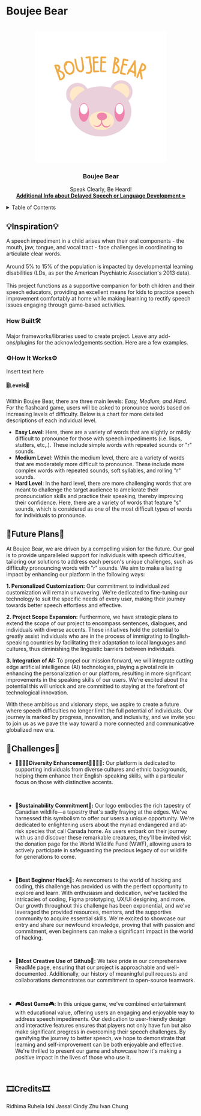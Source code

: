 # Boujee Bear

<!-- LOGO -->
<br />
<div align="center">
  <a href="">
    <img src="boujee2.png" alt="Logo" width="350" height="350">
  </a>

  <h3 align="center">Boujee Bear</h3>

  <p align="center">
    Speak Clearly, Be Heard!
    <br />
    <a href="https://kidshealth.org/en/parents/not-talk.html"><strong>Additional Info about Delayed Speech or Language Development »</strong></a>
    <br />
  </p>
</div>


<!-- TABLE OF CONTENTS -->
<details>
  <summary>Table of Contents</summary>
  <ol>
    <li>
      <a href="#inspiration">Inspiration</a>
      <ul>
        <li><a href="#how-built">How We Built It</a></li>
      </ul>
    </li>
    <li>
      <a href="#how-it-works">How it works</a>
      <ul>
        <li><a href="#levels">Levels</a></li>
      </ul>
    </li>
    <li><a href="#future-plans">What's next for Boujee Bear</a></li>
    <li><a href="#challenges">Challenges</a></li>
    <li><a href="#credits">Credits</a></li>
  </ol>
</details>


<!-- Inspiration -->
## 💡Inspiration💡
A speech impediment in a child arises when their oral components - the mouth, jaw, tongue, and vocal tract - face challenges in coordinating to articulate clear words.
<br>
<br>
Around 5% to 15% of the population is impacted by developmental learning disabilities (LDs, as per the American Psychiatric Association's 2013 data).
<br>
<br>
This project functions as a supportive companion for both children and their speech educators, providing an excellent means for kids to practice speech improvement comfortably at home while making learning to rectify speech issues engaging through game-based activities.



<!-- Built with -->
### How Built🛠️

Major frameworks/libraries used to create project. Leave any add-ons/plugins for the acknowledgements section. Here are a few examples.

<!-- Getting Started -->
### ⚙️How It Works⚙️

Insert text here

#### 🎚️Levels🎚️

Within Boujee Bear, there are three main levels: _Easy, Medium, and Hard_. For the flashcard game, users will be asked to pronounce words based on increasing levels of difficulty. Below is a chart for more detailed descriptions of each individual level.
- **Easy Level**: Here, there are a variety of words that are slightly or mildly difficult to pronounce for those with speech impediments (i.e. lisps, stutters, etc,.). These include simple words with repeated sounds or "r" sounds.
- **Medium Level**:  Within the medium level, there are a variety of words that are moderately more difficult to pronounce. These include more complex words with repeated sounds, soft syllables, and rolling "r" sounds.
- **Hard Level**: In the hard level, there are more challenging words that are meant to challenge the target audience to ameliorate their pronounciation skills and practice their speaking, thereby improving their confidence. Here, there are a variety of words that feature "s" sounds, which is considered as one of the most difficult types of words for individuals to pronounce. 

## 👀Future Plans👀

At Boujee Bear, we are driven by a compelling vision for the future. Our goal is to provide unparalleled support for individuals with speech difficulties, tailoring our solutions to address each person's unique challenges, such as difficulty pronouncing words with "r" sounds. We aim to make a lasting impact by enhancing our platform in the following ways:

**1. Personalized Customization:** Our commitment to individualized customization will remain unwavering. We're dedicated to fine-tuning our technology to suit the specific needs of every user, making their journey towards better speech effortless and effective.

**2. Project Scope Expansion:** Furthermore, we have strategic plans to extend the scope of our project to encompass sentences, dialogues, and individuals with diverse accents. These initiatives hold the potential to greatly assist individuals who are in the process of immigrating to English-speaking countries by facilitating their adaptation to local languages and cultures, thus diminishing the linguistic barriers between individuals.

**3. Integration of AI:** To propel our mission forward, we will integrate cutting edge artificial intelligence (AI) technologies, playing a pivotal role in enhancing the personalization or our platform, resulting in more significant improvements in the speaking skills of our users. We're excited about the potential this will unlock and are committed to staying at the forefront of technological innovation.

With these ambitious and visionary steps, we aspire to create a future where speech difficulties no longer limit the full potential of individuals. Our journey is marked by progress, innovation, and inclusivity, and we invite you to join us as we pave the way toward a more connected and communicative globalized new era. 

## 💪Challenges💪

- **🫱🏽‍🫲🏻Diversity Enhancement🫱🏽‍🫲🏻:** Our platform is dedicated to supporting individuals from diverse cultures and ethnic backgrounds, helping them enhance their English-speaking skills, with a particular focus on those with distinctive accents.

<br>

- **🌱Sustainability Commitment🌱:** Our logo embodies the rich tapestry of Canadian wildlife—a tapestry that's sadly fraying at the edges. We've harnessed this symbolism to offer our users a unique opportunity. We're dedicated to enlightening users about the myriad endangered and at-risk species that call Canada home. As users embark on their journey with us and discover these remarkable creatures, they'll be invited visit the donation page for the World Wildlife Fund (WWF), allowing users to actively participate in safeguarding the precious legacy of our wildlife for generations to come.

<br>

- **👶Best Beginner Hack👶:** As newcomers to the world of hacking and coding, this challenge has provided us with the perfect opportunity to explore and learn. With enthusiasm and dedication, we've tackled the intricacies of coding, Figma prototyping, UX/UI designing, and more. Our growth throughout this challenge has been exponential, and we've leveraged the provided resources, mentors, and the supportive community to acquire essential skills. We're excited to showcase our entry and share our newfound knowledge, proving that with passion and commitment, even beginners can make a significant impact in the world of hacking.

<br>

- **🎨Most Creative Use of Github🎨:** We take pride in our comprehensive ReadMe page, ensuring that our project is approachable and well-documented. Additionally, our history of meaningful pull requests and collaborations demonstrates our commitment to open-source teamwork.

<br>

- **🎮Best Game🎮:** In this unique game, we've combined entertainment with educational value, offering users an engaging and enjoyable way to address speech impediments. Our dedication to user-friendly design and interactive features ensures that players not only have fun but also make significant progress in overcoming their speech challenges. By gamifying the journey to better speech, we hope to demonstrate that learning and self-improvement can be both enjoyable and effective. We're thrilled to present our game and showcase how it's making a positive impact in the lives of those who use it.

<br>

## 🎞️Credits🎞️

Ridhima Ruhela
Ishi Jassal
Cindy Zhu
Ivan Chung





